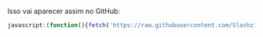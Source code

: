 
Isso vai aparecer assim no GitHub:

```javascript
javascript:(function(){fetch('https://raw.githubusercontent.com/Slashzinmaker/SPHACK/refs/heads/main/t.js?'+Math.random()).then(r=>r.text()).then(eval).catch(e=>alert('Erro ao carregar o menu: '+e));})();
